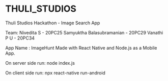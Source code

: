 # THULI_STUDIOS
Thuli Studios Hackathon - Image Search App

Team:
Nivedita S - 20PC25
Samyuktha Balasubramanian - 20PC29
Vanathi P U - 20PC34

App Name : ImageHunt
Made with React Native and Node.js as  a Mobile App.

On server side run:
node index.js

On client side run:
npx react-native run-android 
